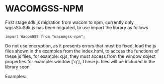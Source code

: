 # WACOMGSS-NPM


First stage sdk js migration from wacom to npm, currently only wgssStuSdk.js has been migrated, to use import the library as follows

```
import WacomGSS from "wacomgss-npm";
```

Do not use encryption, as it presents errors that must be fixed,
load the js files shown in the examples from the index.html, to access the functions of these js files, for example: q.js, they must access from the window object properties for example: window ['q'], These js files will be included in the library soon

Examples:

[Wacom-Developer]: https://developer-docs.wacom.com/stu/docs/sigcaptx-guide#23-javascript-sdk-framework